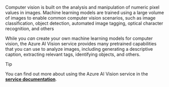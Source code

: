 Computer vision is built on the analysis and manipulation of numeric pixel values in images. Machine learning models are trained using a large volume of images to enable common computer vision scenarios, such as image classification, object detection, automated image tagging, optical character recognition, and others

While you *can* create your own machine learning models for computer vision, the Azure AI Vision service provides many pretrained capabilities that you can use to analyze images, including generating a descriptive caption, extracting relevant tags, identifying objects, and others.

> [!TIP]
> You can find out more about using the Azure AI Vision service in the **[service documentation](/azure/ai-services/computer-vision/overview?azure-portal=true)**.
